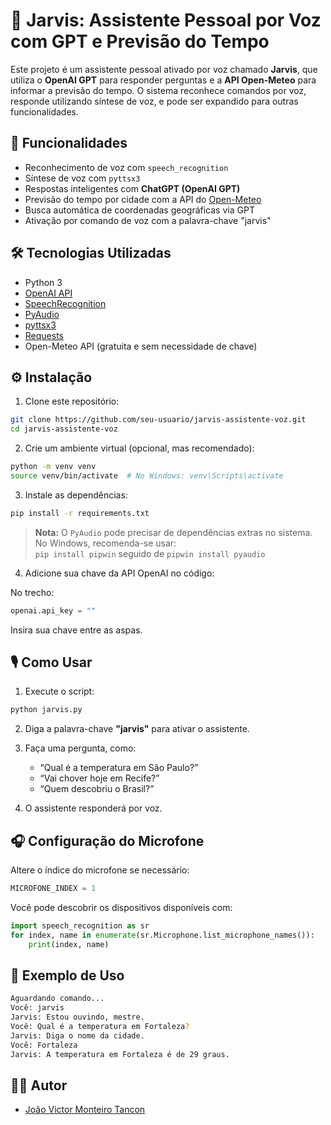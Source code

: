 # 🤖 Jarvis: Assistente Pessoal por Voz com GPT e Previsão do Tempo

Este projeto é um assistente pessoal ativado por voz chamado **Jarvis**, que utiliza o **OpenAI GPT** para responder perguntas e a **API Open-Meteo** para informar a previsão do tempo. O sistema reconhece comandos por voz, responde utilizando síntese de voz, e pode ser expandido para outras funcionalidades.

## 🧠 Funcionalidades

- Reconhecimento de voz com `speech_recognition`
- Síntese de voz com `pyttsx3`
- Respostas inteligentes com **ChatGPT (OpenAI GPT)**
- Previsão do tempo por cidade com a API do [Open-Meteo](https://open-meteo.com/)
- Busca automática de coordenadas geográficas via GPT
- Ativação por comando de voz com a palavra-chave "jarvis"

## 🛠️ Tecnologias Utilizadas

- Python 3
- [OpenAI API](https://platform.openai.com/)
- [SpeechRecognition](https://pypi.org/project/SpeechRecognition/)
- [PyAudio](https://pypi.org/project/PyAudio/)
- [pyttsx3](https://pypi.org/project/pyttsx3/)
- [Requests](https://pypi.org/project/requests/)
- Open-Meteo API (gratuita e sem necessidade de chave)

## ⚙️ Instalação

1. Clone este repositório:

```bash
git clone https://github.com/seu-usuario/jarvis-assistente-voz.git
cd jarvis-assistente-voz
```

2. Crie um ambiente virtual (opcional, mas recomendado):

```bash
python -m venv venv
source venv/bin/activate  # No Windows: venv\Scripts\activate
```

3. Instale as dependências:

```bash
pip install -r requirements.txt
```

> **Nota:** O `PyAudio` pode precisar de dependências extras no sistema. No Windows, recomenda-se usar:  
> `pip install pipwin` seguido de `pipwin install pyaudio`

4. Adicione sua chave da API OpenAI no código:

No trecho:
```python
openai.api_key = ""
```
Insira sua chave entre as aspas.

## 🎙️ Como Usar

1. Execute o script:

```bash
python jarvis.py
```

2. Diga a palavra-chave **"jarvis"** para ativar o assistente.

3. Faça uma pergunta, como:
   - “Qual é a temperatura em São Paulo?”
   - “Vai chover hoje em Recife?”
   - “Quem descobriu o Brasil?”

4. O assistente responderá por voz.

## 🎧 Configuração do Microfone

Altere o índice do microfone se necessário:
```python
MICROFONE_INDEX = 1
```
Você pode descobrir os dispositivos disponíveis com:

```python
import speech_recognition as sr
for index, name in enumerate(sr.Microphone.list_microphone_names()):
    print(index, name)
```

## 📌 Exemplo de Uso

```bash
Aguardando comando...
Você: jarvis
Jarvis: Estou ouvindo, mestre.
Você: Qual é a temperatura em Fortaleza?
Jarvis: Diga o nome da cidade.
Você: Fortaleza
Jarvis: A temperatura em Fortaleza é de 29 graus.
```

## 🧑‍💻 Autor

- [João Victor Monteiro Tancon](https://github.com/jtancon)

